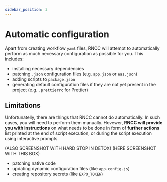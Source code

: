 ```yaml
---
sidebar_position: 3
---
```


# Automatic configuration

Apart from creating workflow `yaml` files, RNCC will attempt to automatically perform as much necessary configuration as possible for you.
This includes:

- installing necessary dependencies
- patching `.json` configuration files (e.g. `app.json` or `eas.json`)
- adding scripts to `package.json`
- generating default configuration files if they are not yet present in the project (e.g. `.prettierrc` for Prettier)

## Limitations

Unfortunatelly, there are things that RNCC cannot do automatically. In such cases, you will need
to perform them manually. Hovewer, **RNCC will provide you with instructions** on what needs to be done
in form of **further actions** list printed at the end of script execution, or during the script
execution using interactive prompts.

(ALSO SCREENSHOT WITH HARD STOP IN DETOX)
(HERE SCREENSHOT WITH THIS BOX)

- patching native code
- updating dynamic configuration files (like `app.config.js`)
- creating repository secrets (like `EXPO_TOKEN`)
